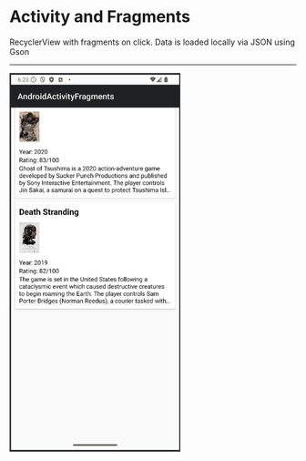 # Activity and Fragments
RecyclerView with fragments on click. Data is loaded locally via JSON using Gson <br>
<hr>
<img src="https://github.com/Kuplays/AndroidActivityFragments/blob/master/activity_fragment.gif" width="300">

